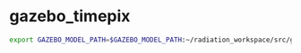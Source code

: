 # gazebo_timepix

```bash
export GAZEBO_MODEL_PATH=$GAZEBO_MODEL_PATH:~/radiation_workspace/src/gazebo_rad_source/gazebo_models:~/radiation_workspace/src/gazebo_timepix/gazebo_models
```
